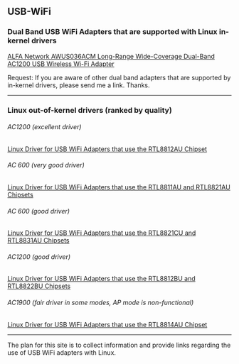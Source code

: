 ## USB-WiFi

### Dual Band USB WiFi Adapters that are supported with Linux in-kernel drivers 

[ALFA Network AWUS036ACM Long-Range Wide-Coverage Dual-Band AC1200 USB Wireless Wi-Fi Adapter](https://www.amazon.com/Network-AWUS036ACM-Long-Range-Wide-Coverage-High-Sensitivity/dp/B08BJS8FXD)

Request: If you are aware of other dual band adapters that are supported by in-kernel drivers, please send me a link. Thanks.

-----
### Linux out-of-kernel drivers (ranked by quality)

###### AC1200 (excellent driver)
[Linux Driver for USB WiFi Adapters that use the RTL8812AU Chipset](https://github.com/morrownr/8812au)

###### AC 600 (very good driver)
[Linux Driver for USB WiFi Adapters that use the RTL8811AU and RTL8821AU Chipsets](https://github.com/morrownr/8821au)

###### AC 600 (good driver)
[Linux Driver for USB WiFi Adapters that use the RTL8821CU and RTL8831AU Chipsets](https://github.com/morrownr/8821cu)

###### AC1200 (good driver)
[Linux Driver for USB WiFi Adapters that use the RTL8812BU and RTL8822BU Chipsets](https://github.com/morrownr/88x2bu)

###### AC1900 (fair driver in some modes, AP mode is non-functional)
[Linux Driver for USB WiFi Adapters that use the RTL8814AU Chipset](https://github.com/morrownr/8814au)

-----

The plan for this site is to collect information and provide links regarding the use of USB WiFi adapters with Linux.
